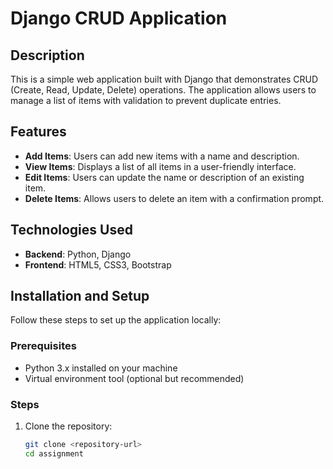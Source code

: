 # Django CRUD Application

## Description
This is a simple web application built with Django that demonstrates CRUD (Create, Read, Update, Delete) operations. The application allows users to manage a list of items with validation to prevent duplicate entries.

## Features
- **Add Items**: Users can add new items with a name and description.
- **View Items**: Displays a list of all items in a user-friendly interface.
- **Edit Items**: Users can update the name or description of an existing item.
- **Delete Items**: Allows users to delete an item with a confirmation prompt.

## Technologies Used
- **Backend**: Python, Django
- **Frontend**: HTML5, CSS3, Bootstrap


## Installation and Setup
Follow these steps to set up the application locally:

### Prerequisites
- Python 3.x installed on your machine
- Virtual environment tool (optional but recommended)

### Steps
1. Clone the repository:
   ```bash
   git clone <repository-url>
   cd assignment
